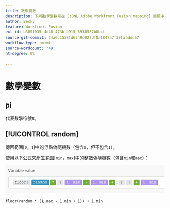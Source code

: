 ```yaml
---
title: 數學變數
description: 下列數學變數可在 [!DNL Adobe Workfront Fusion mapping] 面板中使用。
author: Becky
feature: Workfront Fusion
exl-id: b309f035-4d46-473b-b915-6938587b0bcf
source-git-commit: 24a6c1558fd6349c022df8a1847a7f39fafddd67
workflow-type: tm+mt
source-wordcount: '49'
ht-degree: 0%

---
```


# 數學變數

## pi

代表數學符號$\pi$。

## [!UICONTROL random]

傳回範圍[`0`，`1`]中的浮點偽隨機數（包含`0`，但不包含`1`）。

使用以下公式來產生範圍[`min`，`max`]中的整數偽隨機數（包含`min`和`max`）：

![](assets/math-variable-random-350x61.png)

```
floor(random * (1.max - 1.min + 1)) + 1.min
```
